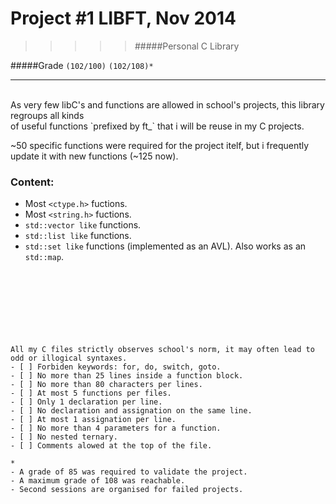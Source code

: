 # Project #1 LIBFT, Nov 2014
>>>>> #####Personal C Library

#####Grade ``(102/100)`` ``(102/108)*``
--------  -----------------------
<br>
As very few libC's and functions are allowed in school's projects,
this library regroups all kinds <BR>of useful functions `prefixed by ft_`
that i will be reuse in my C projects.
<br>

~50 specific functions were required for the project itelf, but i frequently update it with new functions (~125 now).
<br>

### Content:
* Most `<ctype.h>` fuctions.
* Most `<string.h>` fuctions.
* `std::vector like` functions.
* `std::list like` functions.
* `std::set like` functions (implemented as an AVL). Also works as an `std::map`.
<br><br><br><br><br><br><br><br>


```
All my C files strictly observes school's norm, it may often lead to odd or illogical syntaxes.
- [ ] Forbiden keywords: for, do, switch, goto.
- [ ] No more than 25 lines inside a function block.
- [ ] No more than 80 characters per lines.
- [ ] At most 5 functions per files.
- [ ] Only 1 declaration per line.  
- [ ] No declaration and assignation on the same line.
- [ ] At most 1 assignation per line.
- [ ] No more than 4 parameters for a function.
- [ ] No nested ternary.
- [ ] Comments alowed at the top of the file.
```
```
*
- A grade of 85 was required to validate the project.
- A maximum grade of 108 was reachable.
- Second sessions are organised for failed projects.
```
